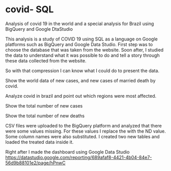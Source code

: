 # covid- SQL

Analysis of covid 19 in the world and a special analysis for Brazil using BigQuery and Google DtaStudio



This analysis is a study of COVID 19 using SQL as a language on Google platforms such as BigQuery and Google Data Studio.  First step was to choose the database that was taken from the website.  Soon after, I studied the data to understand what it was possible to do and tell a story through these data collected from the website.

So with that compression I can know what I could do to present the data.

Show the world data of new cases, and new cases of married death by covid.

Analyze covid in brazil and point out which regions were most affected.

Show the total number of new cases

Show the total number of new deaths


CSV files were uploaded to the BigQuery platform and analyzed that there were some values ​​missing.  For these values ​​I replace the with the ND value.  Some column names were also substituted.  I created two new tables and loaded the treated data inside it.

Right after I made the dashboard using Google Data Studio
https://datastudio.google.com/reporting/689afaf8-4421-4b04-84e7-56d9b88101e2/page/hPnwC
